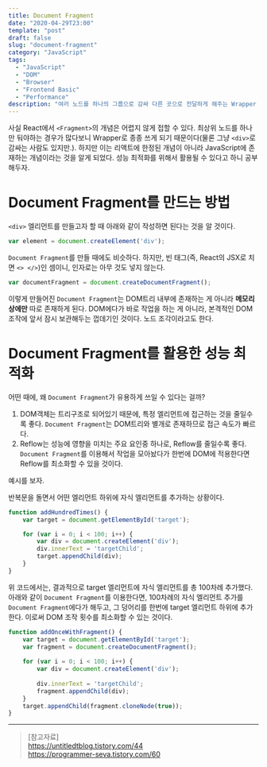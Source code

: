 ```yaml
---
title: Document Fragment
date: "2020-04-29T23:00"
template: "post"
draft: false
slug: "document-fragment"
category: "JavaScript"
tags:
  - "JavaScript"
  - "DOM"
  - "Browser"
  - "Frontend Basic"
  - "Performance"
description: "여러 노드를 하나의 그룹으로 감싸 다른 곳으로 전달하게 해주는 Wrapper 노드이다. 리액트에서의 Fragment와도 의미상 비슷한 개념이라고 볼 수 있겠다."
---
```


사실 React에서 `<Fragment>`의 개념은 어렵지 않게 접할 수 있다. 최상위 노드를 하나만 둬야하는 경우가 많다보니 Wrapper로 종종 쓰게 되기 때문이다(물론 그냥 `<div>`로 감싸는 사람도 있지만.). 하지만 이는 리액트에 한정된 개념이 아니라 JavaScript에 존재하는 개념이라는 것을 알게 되었다. 성능 최적화를 위해서 활용될 수 있다고 하니 공부해두자.

# Document Fragment를 만드는 방법
`<div>` 엘리먼트를 만들고자 할 때 아래와 같이 작성하면 된다는 것을 알 것이다.

```js
var element = document.createElement('div');
```

`Document Fragment`를 만들 때에도 비슷하다. 하지만, 빈 태그(즉, React의 JSX로 치면 `<> </>`)인 셈이니, 인자로는 아무 것도 넣지 않는다.

```js
var documentFragment = document.createDocumentFragment();
```

이렇게 만들어진 `Document Fragment`는 DOM트리 내부에 존재하는 게 아니라 **메모리상에만** 따로 존재하게 된다. DOM에다가 바로 작업을 하는 게 아니라, 본격적인 DOM 조작에 앞서 잠시 보관해두는 껍데기인 것이다. 노드 조각이라고도 한다.

# Document Fragment를 활용한 성능 최적화
어떤 때에, 왜 `Document Fragment`가 유용하게 쓰일 수 있다는 걸까?
1. DOM객체는 트리구조로 되어있기 때문에, 특정 엘리먼트에 접근하는 것을 줄일수록 좋다. `Document Fragment`는 DOM트리와 별개로 존재하므로 접근 속도가 빠르다.
2. Reflow는 성능에 영향을 미치는 주요 요인중 하나로, Reflow를 줄일수록 좋다. `Document Fragment`를 이용해서 작업을 모아놨다가 한번에 DOM에 적용한다면 Reflow를 최소화할 수 있을 것이다.

예시를 보자.  

반복문을 돌면서 어떤 엘리먼트 하위에 자식 엘리먼트를 추가하는 상황이다.

```js
function addHundredTimes() {
    var target = document.getElementById('target');

    for (var i = 0; i < 100; i++) {
        var div = document.createElement('div');
        div.innerText = 'targetChild';
        target.appendChild(div);
    }
}
```

위 코드에서는, 결과적으로 target 엘리먼트에 자식 엘리먼트를 총 100차례 추가했다. 아래와 같이 `Document Fragment`를 이용한다면, 100차례의 자식 엘리먼트 추가를 `Document Fragment`에다가 해두고, 그 덩어리를 한번에 target 엘리먼트 하위에 추가한다. 이로써 DOM 조작 횟수를 최소화할 수 있는 것이다.

```js
function addOnceWithFragment() {
    var target = document.getElementById('target');
    var fragment = document.createDocumentFragment();
 
    for (var i = 0; i < 100; i++) {
        var div = document.createElement('div');
 
        div.innerText = 'targetChild';
        fragment.appendChild(div);
    }
    target.appendChild(fragment.cloneNode(true));
}
```

--- 

> [참고자료]  
> https://untitledtblog.tistory.com/44  
> https://programmer-seva.tistory.com/60  